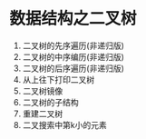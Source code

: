 # 数据结构之二叉树
1. 二叉树的先序遍历(非递归版)
2. 二叉树的中序编历(非递归版)
3. 二叉树的后序遍历(非递归版)
4. 从上往下打印二叉树
5. 二叉树镜像
6. 二叉树的子结构
7. 重建二叉树
8. 二叉搜索中第k小的元素